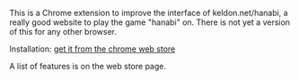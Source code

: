 This is a Chrome extension to improve the interface of keldon.net/hanabi, a really good website to play the game "hanabi" on. There is not yet a version of this for any other browser.

Installation: [get it from the chrome web store](https://chrome.google.com/webstore/detail/make-hanabi-great-again/pjncmjjlphlcfkkkceidbepggnjnnkjj?hl=en-US&gl=US&authuser=1)

A list of features is on the web store page.
